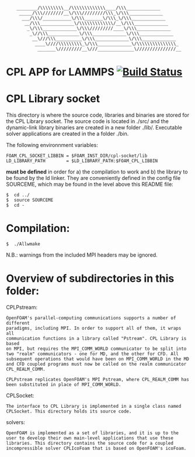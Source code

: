 ~~~
    ________/\\\\\\\\\__/\\\\\\\\\\\\\____/\\\_____________        
     _____/\\\////////__\/\\\/////////\\\_\/\\\_____________       
      ___/\\\/___________\/\\\_______\/\\\_\/\\\_____________      
       __/\\\_____________\/\\\\\\\\\\\\\/__\/\\\_____________     
        _\/\\\_____________\/\\\/////////____\/\\\_____________    
         _\//\\\____________\/\\\_____________\/\\\_____________   
          __\///\\\__________\/\\\_____________\/\\\_____________  
           ____\////\\\\\\\\\_\/\\\_____________\/\\\\\\\\\\\\\\\_ 
            _______\/////////__\///______________\///////////////__
~~~

# CPL APP for LAMMPS [![Build Status](https://travis-ci.org/Crompulence/CPL_APP_OPENFOAM-3.0.1.svg?branch=master)](https://travis-ci.org/Crompulence/CPL_APP_OPENFOAM-3.0.1/)


CPL Library socket 
==================

This directory is where the source code, libraries and binaries are stored for
the CPL Library socket. The source code is located in ./src/ and the
dynamic-link library binaries are created in a new folder ./lib/. 
Executable solver applications are created in the a folder ./bin.

The following environnment variables:

    FOAM_CPL_SOCKET_LIBBIN = $FOAM_INST_DIR/cpl-socket/lib
    LD_LIBRARY_PATH        = $LD_LIBRARY_PATH:$FOAM_CPL_LIBBIN

**must be defined** in order for a) the compilation to work and b) the library
to be found by the ld linker. They are conveniently defined in the config 
file SOURCEME, which may be found in the level above this README file: 

    $  cd ../
    $  source SOURCEME
    $  cd -


Compilation:
============

    $  ./Allwmake

N.B.: warnings from the included MPI headers may be ignored. 

Overview of subdirectories in this folder:
==========================================

CPLPstream:

    OpenFOAM's parallel-computing communications supports a number of different
    paradigms, including MPI. In order to support all of them, it wraps all 
    communication functions in a library called "Pstream". CPL Library is based
    on MPI, but requires the MPI_COMM_WORLD communicator to be split into 
    two "realm" communicators - one for MD, and the other for CFD. All 
    subsequent operations that would have been on MPI_COMM_WORLD in the MD
    and CFD coupled programs must now be called on the realm communicator
    CPL_REALM_COMM. 

    CPLPstream replicates OpenFOAM's MPI Pstream, where CPL_REALM_COMM has
    been substituted in place of MPI_COMM_WORLD.


CPLSocket:

    The interface to CPL Library is implemented in a single class named
    CPLSocket. This directory holds its source code. 

solvers:

    OpenFOAM is implemented as a set of libraries, and it is up to the 
    user to develop their own main-level applications that use these 
    libraries. This directory contains the source code for a coupled
    incompressible solver CPLIcoFoam that is based on OpenFOAM's icoFoam.

